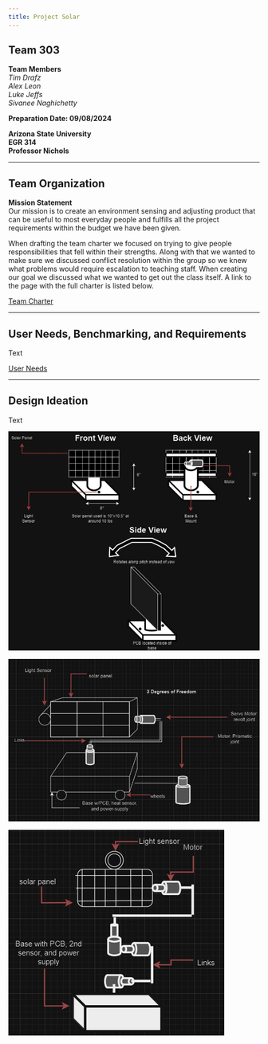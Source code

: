 ```yaml
---
title: Project Solar
---
```


## Team 303

**Team Members** <br />
_Tim Drafz_ <br />
_Alex Leon_ <br />
_Luke Jeffs_ <br />
_Sivanee Naghichetty_ <br />


**Preparation Date: 09/08/2024**


**Arizona State University** <br />
**EGR 314** <br />
**Professor Nichols**

---

## Team Organization

**Mission Statement** <br />
Our mission is to create an environment sensing and adjusting product that can be useful to most everyday people and fulfills all the project requirements within the budget we have been given.

When drafting the team charter we focused on trying to give people responsibilities that fell within their strengths. Along with that we wanted to make sure we discussed conflict resolution within the group so we knew what problems would require escalation to teaching staff. When creating our goal we discussed what we wanted to get out the class itself. A link to the page with the full charter is listed below.

[Team Charter](Charter.md)

---

## User Needs, Benchmarking, and Requirements

Text

[User Needs](UserNeeds.md)

---

## Design Ideation

Text

![Design 1](images/Design1.png)

![Design2](images/Design2.png)

![Design3](images/Design3.png)


